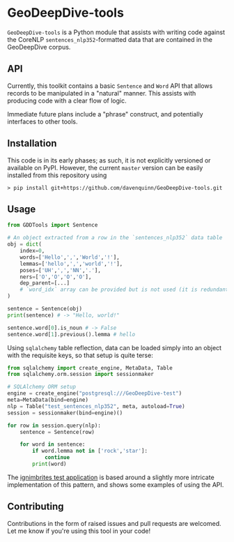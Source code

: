 # GeoDeepDive-tools

`GeoDeepDive-tools` is a Python module that assists with writing
code against the CoreNLP `sentences_nlp352`-formatted
data that are contained in the GeoDeepDive corpus.

## API

Currently, this toolkit contains a basic `Sentence` and `Word` API that allows
records to be manipulated in a "natural" manner. This assists with producing
code with a clear flow of logic.

Immediate future plans include a "phrase" construct, and potentially interfaces
to other tools.

## Installation

This code is in its early phases; as such, it is not explicitly versioned or
available on PyPI. However, the current `master` version can be easily installed
from this repository using

```
> pip install git+https://github.com/davenquinn/GeoDeepDive-tools.git
```

## Usage

```python
from GDDTools import Sentence

# An object extracted from a row in the `sentences_nlp352` data table
obj = dict(
    index=0,
    words=['Hello',',','World','!'],
    lemmas=['hello',',','world','!'],
    poses=['UH',',','NN','.'],
    ners=['O','O','O','O'],
    dep_parent=[...]
    # `word_idx` array can be provided but is not used (it is redundant)
)

sentence = Sentence(obj)
print(sentence) # -> "Hello, world!"

sentence.word[0].is_noun # -> False
sentence.word[1].previous().lemma # hello
```

Using `sqlalchemy` table reflection, data can be loaded simply into an object with the requisite
keys, so that setup is quite terse:

```python
from sqlalchemy import create_engine, MetaData, Table
from sqlalchemy.orm.session import sessionmaker

# SQLAlchemy ORM setup
engine = create_engine("postgresql:///GeoDeepDive-test")
meta=MetaData(bind=engine)
nlp = Table("test_sentences_nlp352", meta, autoload=True)
session = sessionmaker(bind=engine)()

for row in session.query(nlp):
    sentence = Sentence(row)

    for word in sentence:
        if word.lemma not in ['rock','star']:
            continue
        print(word)
```

The [ignimbrites test application](https://github.com/davenquinn/app-template) is based
around a slightly more intricate implementation of this pattern, and shows some examples
of using the API.

## Contributing

Contributions in the form of raised issues and pull requests are welcomed. Let
me know if you're using this tool in your code!
